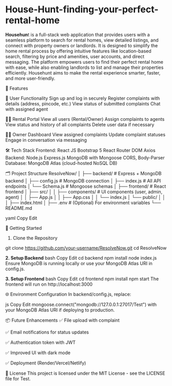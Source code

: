 # House-Hunt-finding-your-perfect-rental-home
**Househun**t is a full-stack web application that provides users with a seamless platform to search for rental homes, view detailed listings, and connect with property owners or landlords. It is designed to simplify the home rental process by offering intuitive features like location-based search, filtering by price and amenities, user accounts, and direct messaging. The platform empowers users to find their perfect rental home with ease, while also enabling landlords to list and manage their properties efficiently. Househunt aims to make the rental experience smarter, faster, and more user-friendly.

📌 Features

👤 User Functionality
Sign up and log in securely
Register complaints with details (address, pincode, etc.)
View status of submitted complaints
Chat with assigned agent

🧑‍💼 Rental Portal
View all users (Rental/Owner)
Assign complaints to agents
View status and history of all complaints
Delete user data if necessary

👨‍🔧 Owner Dashboard
View assigned complaints
Update complaint statuses
Engage in conversation via messaging

🛠️ Tech Stack
Frontend:
React JS
Bootstrap 5
React Router DOM
Axios
Backend:
Node.js
Express.js
MongoDB with Mongoose
CORS, Body-Parser
Database:
MongoDB Atlas (cloud-hosted NoSQL DB)

🗂️ Project Structure
ResolveNow/ │ ├── backend/ # Express + MongoDB backend │ ├── config.js # MongoDB connection │ ├── index.js # All API endpoints │ └── Schema.js # Mongoose schemas │ ├── frontend/ # React frontend │ ├── src/ │ │ ├── components/ # UI components (user, admin, agent) │ │ ├── App.js │ │ ├── App.css │ │ └── index.js │ └── public/ │ │ │ ├── index.html │ ├── .env # (Optional) For environment variables └── README.md

yaml Copy Edit

🚀 Getting Started
1. Clone the Repository

git clone https://github.com/your-username/ResolveNow.git
cd ResolveNow


**2. Setup Backend**
bash
Copy
Edit
cd backend
npm install
node index.js
Ensure MongoDB is running locally or use your MongoDB Atlas URI in config.js.


**3. Setup Frontend**
bash
Copy
Edit
cd frontend
npm install
npm start
The frontend will run on http://localhost:3000

🌐 Environment Configuration
In backend/config.js, replace:

js
Copy
Edit
mongoose.connect("mongodb://127.0.0.1:27017/Test")
with your MongoDB Atlas URI if deploying to production.



📦 Future Enhancements
✅ File upload with complaint

✅ Email notifications for status updates

✅ Authentication token with JWT

✅ Improved UI with dark mode

✅ Deployment (Render/Vercel/Netlify)


📄 License
This project is licensed under the MIT License - see the LICENSE file for Test.
